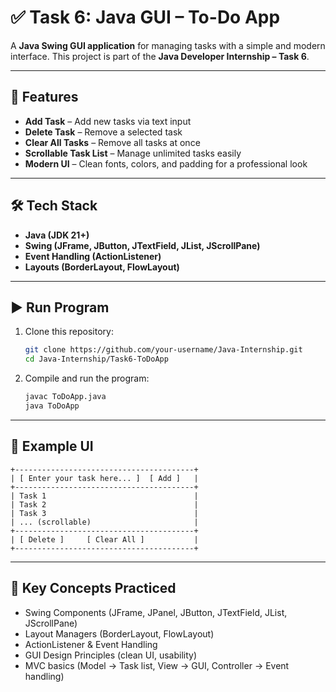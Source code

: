 # ✅ Task 6: Java GUI – To-Do App

A **Java Swing GUI application** for managing tasks with a simple and modern interface.
This project is part of the **Java Developer Internship – Task 6**.

---

## 🚀 Features

- **Add Task** – Add new tasks via text input
- **Delete Task** – Remove a selected task
- **Clear All Tasks** – Remove all tasks at once
- **Scrollable Task List** – Manage unlimited tasks easily
- **Modern UI** – Clean fonts, colors, and padding for a professional look

---

## 🛠 Tech Stack

- **Java (JDK 21+)**
- **Swing (JFrame, JButton, JTextField, JList, JScrollPane)**
- **Event Handling (ActionListener)**
- **Layouts (BorderLayout, FlowLayout)**

---

## ▶️ Run Program

1. Clone this repository:

   ```bash
   git clone https://github.com/your-username/Java-Internship.git
   cd Java-Internship/Task6-ToDoApp
   ```

2. Compile and run the program:

   ```bash
   javac ToDoApp.java
   java ToDoApp
   ```

---

## 📌 Example UI

```
+----------------------------------------+
| [ Enter your task here... ]  [ Add ]   |
+----------------------------------------+
| Task 1                                 |
| Task 2                                 |
| Task 3                                 |
| ... (scrollable)                       |
+----------------------------------------+
| [ Delete ]     [ Clear All ]           |
+----------------------------------------+
```

---

## 🧠 Key Concepts Practiced

- Swing Components (JFrame, JPanel, JButton, JTextField, JList, JScrollPane)
- Layout Managers (BorderLayout, FlowLayout)
- ActionListener & Event Handling
- GUI Design Principles (clean UI, usability)
- MVC basics (Model → Task list, View → GUI, Controller → Event handling)

